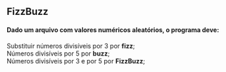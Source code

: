 ## FizzBuzz

<h4>Dado um arquivo com valores numéricos aleatórios, o programa deve:</h4>
<p>
Substituir números divisíveis por 3 por <strong>fizz</strong>;<br>
Números divisíveis por 5 por <strong>buzz</strong>;<br>
Números divisíveis por 3 e por 5 por <strong>FizzBuzz</strong>;
</p>